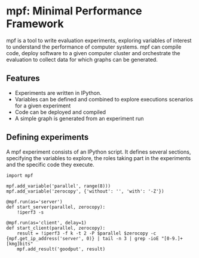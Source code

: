 # mpf: Minimal Performance Framework

mpf is a tool to write evaluation experiments, exploring variables of interest to understand the performance of computer systems. mpf can compile code, deploy software to a given computer cluster and orchestrate the evaluation to collect data for which graphs can be generated.

## Features

* Experiments are written in IPython.
* Variables can be defined and combined to explore executions scenarios for a given experiment
* Code can be deployed and compiled
* A simple graph is generated from an experiment run

## Defining experiments

A mpf experiment consists of an IPython script. It defines several sections, specifying the variables to explore, the roles taking part in the experiments and the specific code they execute.

```ipython
import mpf

mpf.add_variable('parallel', range(8)))
mpf.add_variable('zerocopy', {'without': '', 'with': '-Z'})

@mpf.run(as='server')
def start_server(parallel, zerocopy):
    !iperf3 -s

@mpf.run(as='client', delay=1)
def start_client(parallel, zerocopy):
    result = !iperf3 -f k -t 2 -P $parallel $zerocopy -c {mpf.get_ip_address('server', 0)} | tail -n 3 | grep -ioE "[0-9.]+ [kmg]bits"
    mpf.add_result('goodput', result)
```